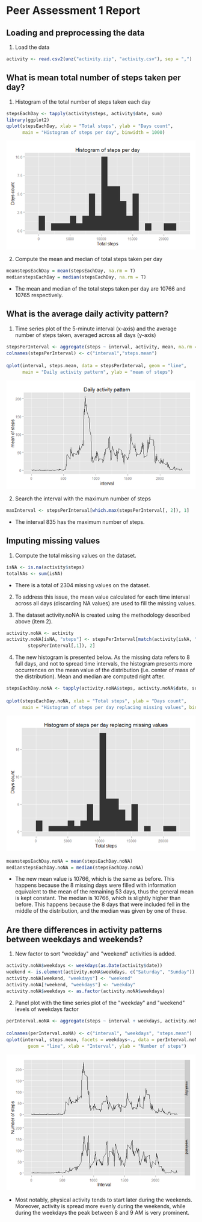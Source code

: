 Peer Assessment 1 Report
=================================================
 
## Loading and preprocessing the data

1. Load the data


```r
activity <- read.csv2(unz("activity.zip", "activity.csv"), sep = ",")
```

## What is mean total number of steps taken per day?

1. Histogram of the total number of steps taken each day

```r
stepsEachDay <- tapply(activity$steps, activity$date, sum)
library(ggplot2)
qplot(stepsEachDay, xlab = "Total steps", ylab = "Days count", 
      main = "Histogram of steps per day", binwidth = 1000)
```

![plot of chunk taskb](./PA1_template_files/figure-html/taskb.png) 

2. Compute the mean and median of total steps taken per day

```r
meanstepsEachDay = mean(stepsEachDay, na.rm = T)
medianstepsEachDay = median(stepsEachDay, na.rm = T)
```

* The mean and median of the total steps taken per day are 10766 and 
10765 respectively.

## What is the average daily activity pattern?

1. Time series plot of the 5-minute interval (x-axis) and the average number of steps taken, averaged across all days (y-axis)

```r
stepsPerInterval <- aggregate(steps ~ interval, activity, mean, na.rm = T)
colnames(stepsPerInterval) <- c("interval","steps.mean")

qplot(interval, steps.mean, data = stepsPerInterval, geom = "line", 
      main = "Daily activity pattern", ylab = "mean of steps")
```

![plot of chunk taskc](./PA1_template_files/figure-html/taskc.png) 

2. Search the interval with the maximum number of steps

```r
maxInterval <- stepsPerInterval[which.max(stepsPerInterval[, 2]), 1]
```
 * The interval 835 has the maximum number of steps. 


## Imputing missing values

1. Compute the total missing values on the dataset.


```r
isNA <- is.na(activity$steps)
totalNAs <- sum(isNA)
```

 * There is a total of 2304 missing values on the dataset.

2. To address this issue, the mean value calculated for each time interval across 
all days (discarding NA values) are used to fill the missing values.

3. The dataset activity.noNA is created using the methodology described above 
(item 2).


```r
activity.noNA <- activity
activity.noNA[isNA, "steps"] <- stepsPerInterval[match(activity[isNA, "interval"], 
        stepsPerInterval[,1]), 2]
```

4. The new histogram is presented below. As the missing data refers to 8 full days, and not to spread time intervals, the histogram presents more occurrences on the mean value of the distribution (i.e. center of mass of the distribution). Mean and median are computed right after.


```r
stepsEachDay.noNA <- tapply(activity.noNA$steps, activity.noNA$date, sum)

qplot(stepsEachDay.noNA, xlab = "Total steps", ylab = "Days count", 
      main = "Histogram of steps per day replacing missing values", binwidth = 1000)
```

![plot of chunk taskd4](./PA1_template_files/figure-html/taskd4.png) 

```r
meanstepsEachDay.noNA = mean(stepsEachDay.noNA)
medianstepsEachDay.noNA = median(stepsEachDay.noNA)
```

 * The new mean value is 10766,  which is the same as before.
This happens because the 8 missing days were filled with information equivalent to the mean of the remaining 53 days, thus the general mean is kept constant. The median is 10766, which is slightly higher than before. This happens because the 8 days that were included fell in the middle of the distribution, and the median was given by one of these. 


## Are there differences in activity patterns between weekdays and weekends?

1. New factor to sort "weekday" and "weekend" activities is added.

```r
activity.noNA$weekdays <- weekdays(as.Date(activity$date))
weekend <- is.element(activity.noNA$weekdays, c("Saturday", "Sunday"))
activity.noNA[weekend, "weekdays"] <- "weekend"
activity.noNA[!weekend, "weekdays"] <- "weekday"
activity.noNA$weekdays <- as.factor(activity.noNA$weekdays)
```

2. Panel plot with the time series plot of the "weekday" and "weekend" levels of weekdays factor

```r
perInterval.noNA <- aggregate(steps ~ interval + weekdays, activity.noNA,  mean)

colnames(perInterval.noNA) <- c("interval", "weekdays", "steps.mean")
qplot(interval, steps.mean, facets = weekdays~., data = perInterval.noNA, 
        geom = "line", xlab = "Interval", ylab = "Number of steps")
```

![plot of chunk taske2](./PA1_template_files/figure-html/taske2.png) 
 
 * Most notably, physical activity tends to start later during the weekends. Moreover, activity is spread more evenly during the weekends, while during the weekdays the peak between 8 and 9 AM is very prominent.
